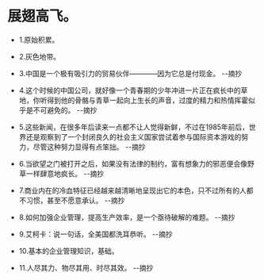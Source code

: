 # 展翅高飞。

- 1.原始积累。

- 2.灰色地带。

- 3.中国是一个极有吸引力的贸易伙伴————因为它总是付现金。 --摘抄

- 4.这个时候的中国公司，就好像一个青春期的少年冲进一片正在疯长中的草地，你听得到他的骨骼与青草一起向上生长的声音，过度的精力和热情挥霍似乎是不可避免的。 --摘抄

- 5.这些新闻，在很多年后读来一点都不让人觉得新鲜，不过在1985年前后，世界还是观察到了一个封闭良久的社会主义国家尝试着参与国际资本游戏的努力，尽管这种努力显得有点笨拙。 --摘抄

- 6.当欲望之门被打开之后，如果没有法律的制约，富有想象力的邪恶便会像野草一样肆意地疯长。 --摘抄

- 7.商业内在的冷血特征已经越来越清晰地呈现出它的本色，只不过所有的人都不习惯，甚至不愿意承认。 --摘抄

- 8.如何加强企业管理，提高生产效率，是一个亟待破解的难题。 --摘抄

- 9.艾柯卡：说一句话，全美国都洗耳恭听。 --摘抄

- 10.基本的企业管理知识，基础。

- 11.人尽其力、物尽其用、时尽其效。 --摘抄
